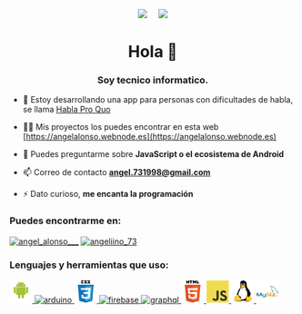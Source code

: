 <p align="center"><a href="https://github.com/AngelAlonsoRamirez">
<img height="165" src="https://github-readme-stats.vercel.app/api?username=AngelAlonsoRamirez&show_icons=true&include_all_commits=true&theme=react&cache_seconds=3200&hide_border=true" /></a>
&nbsp;&nbsp;&nbsp;
<a href="https://github.com/AngelAlonsoRamirez"><img src="https://github-readme-stats.vercel.app/api/top-langs/?username=HablaProQuo&layout=compact&theme=react&hide_border=true" />
</a></p>


<h1 align="center">Hola 👋</h1>
<h3 align="center">Soy tecnico informatico.</h3>

- 🔭 Estoy desarrollando una app para personas con dificultades de habla, se llama [Habla Pro Quo](https://hablaproquo.github.io)

- 👨‍💻 Mis proyectos los puedes encontrar en esta web [https://angelalonso.webnode.es](https://angelalonso.webnode.es)

- 💬 Puedes preguntarme sobre **JavaScript o el ecosistema de Android**

- 📫 Correo de contacto **angel.731998@gmail.com**

- ⚡ Dato curioso, **me encanta la programación**

<h3 align="left">Puedes encontrarme en:</h3>
<p align="left">
<a href="https://twitter.com/angel_alonso___" target="blank"><img align="center" src="https://raw.githubusercontent.com/rahuldkjain/github-profile-readme-generator/master/src/images/icons/Social/twitter.svg" alt="angel_alonso___" height="30" width="40" /></a>
<a href="https://instagram.com/angeliino_73" target="blank"><img align="center" src="https://raw.githubusercontent.com/rahuldkjain/github-profile-readme-generator/master/src/images/icons/Social/instagram.svg" alt="angeliino_73" height="30" width="40" /></a>
</p>

<h3 align="left">Lenguajes y herramientas que uso:</h3>
<p align="left"> <a href="https://developer.android.com" target="_blank" rel="noreferrer"> <img src="https://raw.githubusercontent.com/devicons/devicon/master/icons/android/android-original-wordmark.svg" alt="android" width="40" height="40"/> </a> <a href="https://www.arduino.cc/" target="_blank" rel="noreferrer"> <img src="https://cdn.worldvectorlogo.com/logos/arduino-1.svg" alt="arduino" width="40" height="40"/> </a> <a href="https://www.w3schools.com/css/" target="_blank" rel="noreferrer"> <img src="https://raw.githubusercontent.com/devicons/devicon/master/icons/css3/css3-original-wordmark.svg" alt="css3" width="40" height="40"/> </a> <a href="https://firebase.google.com/" target="_blank" rel="noreferrer"> <img src="https://www.vectorlogo.zone/logos/firebase/firebase-icon.svg" alt="firebase" width="40" height="40"/> </a> <a href="https://graphql.org" target="_blank" rel="noreferrer"> <img src="https://www.vectorlogo.zone/logos/graphql/graphql-icon.svg" alt="graphql" width="40" height="40"/> </a> <a href="https://www.w3.org/html/" target="_blank" rel="noreferrer"> <img src="https://raw.githubusercontent.com/devicons/devicon/master/icons/html5/html5-original-wordmark.svg" alt="html5" width="40" height="40"/> </a> <a href="https://developer.mozilla.org/en-US/docs/Web/JavaScript" target="_blank" rel="noreferrer"> <img src="https://raw.githubusercontent.com/devicons/devicon/master/icons/javascript/javascript-original.svg" alt="javascript" width="40" height="40"/> </a> <a href="https://www.linux.org/" target="_blank" rel="noreferrer"> <img src="https://raw.githubusercontent.com/devicons/devicon/master/icons/linux/linux-original.svg" alt="linux" width="40" height="40"/> </a> <a href="https://www.mysql.com/" target="_blank" rel="noreferrer"> <img src="https://raw.githubusercontent.com/devicons/devicon/master/icons/mysql/mysql-original-wordmark.svg" alt="mysql" width="40" height="40"/> </a> </p
